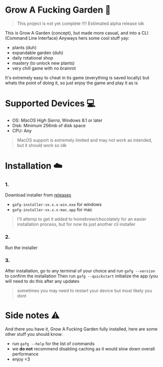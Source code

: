 # Grow A Fucking Garden 🌱
> This project is not yet complete !!!! Estiimated alpha release idk

This is Grow A Garden (concept), but made more casual, and into a CLI (Command Line Interface)
Anyways hers some cool stuff yay:
- plants (duh)
- expandable garden (duh)
- daily rotational shop
- mastery (to unlock new plants)
- very chill game with no brainrot

It's extremely easy to cheat in tis game (everything is saved locally) but whats the point of doing it, so just enjoy the game and play it as is

# Supported Devices 💻
- OS: *MacOS High Sierra*, Windows 8.1 or later
- Disk: Minimum 256mb of disk space
- CPU: Any

> MacOS support is extremely limited and may not work as intended, but it should work so idk

# Installation ☁️
### 1. 
Download installer from [releases](https://github.com/qkafae/grow-a-fucking-garden/releases)
- `gafg-installer-vx.x.x-win.exe` for windows
- `gafg-installer-vx.x.x-mac.app` for mac

> I'll attemp to get it added to homebrew/chocolately for an easier installation process, but for now its just another cli installer

### 2.
Run the installer

### 3.
After installation, go to any terminal of your choice and run `gafg --version` to confirm the installation
Then run `gafg --quickstart` initialize the app (you will need to do this after any updates
> sometimes you may need to restart your device but most likely you dont

# Side notes ⚠️
And there you have it, Grow A Fucking Garden fully installed, here are some other stuff you should know:
- run `gafg --help` for the list of commands
- we **do not** recommend disabling caching as it would slow down overall performance
- enjoy <3
